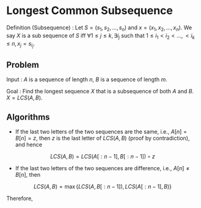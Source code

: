 # Longest Common Subsequence



Definition (Subsequence)
: Let $S = (s_1, s_2, \ldots, s_n)$ and $x = (x_1, x_2, \ldots, x_n)$. We say $X$ is a sub sequence of $S$ iff $\forall 1 \le j \le k, \exists i_j$ such that $1 \le i_1 < i_2 < \ldots, < i_k \le n, x_j = s_{i_j}$.

## Problem

Input
: $A$ is a sequence of length $n$, $B$ is a sequence of length $m$.

Goal
: Find the longest sequence $X$ that is a subsequence of both $A$ and $B$. $X = LCS(A,B)$.

## Algorithms

- If the last two letters of the two sequences are the same, i.e., $A[n] = B[n] = z$, then $z$ is the last letter of $LCS(A, B)$ (proof by contradiction), and hence

$$LCS(A,B) = LCS(A[:n-1], B[:n-1]) \circ z$$

- If the last two letters of the two sequences are difference, i.e., $A[n] \ne B[n]$, then

$$
LCS(A,B) = \max \left\{  LCS(A, B[:n-1]),  LCS(A[:n-1], B) \right\}
$$

Therefore,
